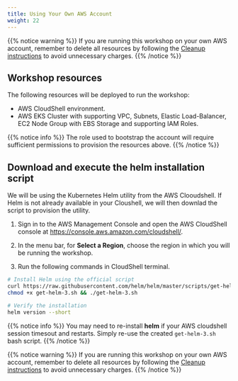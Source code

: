 ```yaml
---
title: Using Your Own AWS Account
weight: 22
---
```


{{% notice warning %}}
If you are running this workshop on your own AWS account, remember to delete all resources by following the [Cleanup instructions](/5_conclusion/52_cleanup.html) to avoid unnecessary charges.
{{% /notice %}}

## Workshop resources

The following resources will be deployed to run the workshop:

- AWS CloudShell environment.
- AWS EKS Cluster with supporting VPC, Subnets, Elastic Load-Balancer, EC2 Node Group with EBS Storage and supporting IAM Roles.

{{% notice info %}}
The role used to bootstrap the account will require sufficient permissions to provision the resources above.
{{% /notice %}}

## Download and execute the helm installation script

We will be using the Kubernetes Helm utility from the AWS Clooudshell. If Helm is not already available in your Cloushell, we will then downlad the script to provision the utility.

1. Sign in to the AWS Management Console and open the AWS CloudShell console at https://console.aws.amazon.com/cloudshell/.

2. In the menu bar, for **Select a Region**, choose the region in which you will be running the workshop.

3. Run the following commands in CloudShell terminal.
```bash
# Install Helm using the official script
curl https://raw.githubusercontent.com/helm/helm/master/scripts/get-helm-3 > get-helm-3.sh
chmod +x get-helm-3.sh && ./get-helm-3.sh
```
```bash
# Verify the installation
helm version --short
```

{{% notice info %}}
You may need to re-install **helm** if your AWS cloudshell session timesout and restarts.  Simply re-use the created `get-helm-3.sh` bash script.
{{% /notice %}}

{{% notice warning %}}
If you are running this workshop on your own AWS account, remember to delete all resources by following the [Cleanup instructions](/5_conclusion/52_cleanup.html) to avoid unnecessary charges.
{{% /notice %}}
